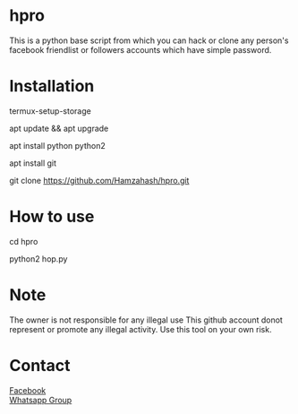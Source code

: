 # hpro 

This is a python base script from which you can hack or clone any person's facebook friendlist or followers accounts which have simple password.


# Installation

termux-setup-storage <br>

apt update && apt upgrade

apt install python python2

apt install git

git clone https://github.com/Hamzahash/hpro.git

# How to use

cd hpro

python2 hop.py


# Note
The owner is not responsible for any illegal use
This github account donot represent or promote any illegal activity. Use this tool on your own risk.


# Contact<br>
<a href='https://facebook.com/mhamza1626' target=_blank>Facebook</a> <br>
<a href='https://chat.whatsapp.com/EogRFxc8GuXBFnBlZ3w4Cm' target=_blank>Whatsapp Group</a> 
